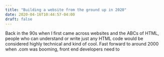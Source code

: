 ```yaml
---
title: "Building a website from the ground up in 2020"
date: 2020-04-16T10:44:57-04:00
draft: false
---
```


Back in the 90s when I first came across websites and the ABCs of HTML, people who can understand or write just any HTML code would be considered highly technical and kind of cool. Fast forward to around 2000 when .com was booming, front end developers need to 
